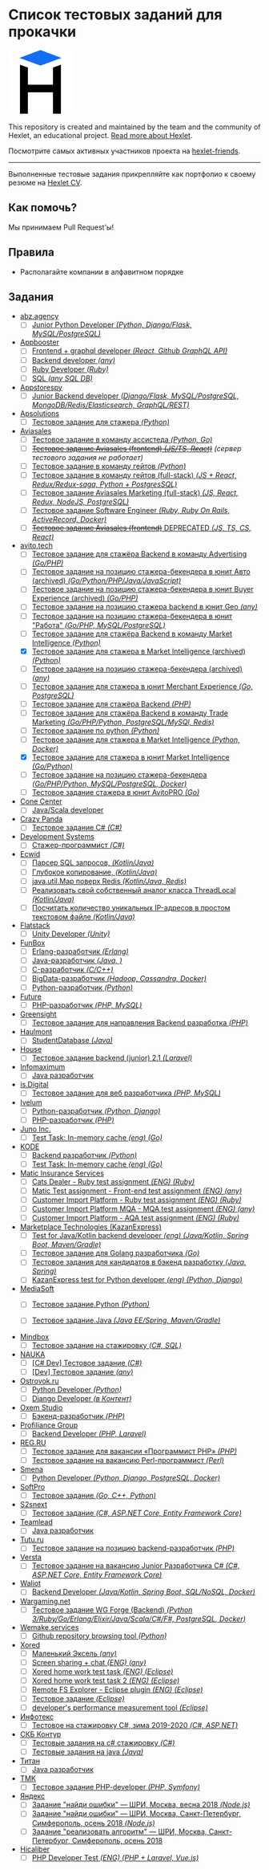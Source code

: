 # Список тестовых заданий для прокачки

[![Hexlet Ltd. logo](https://raw.githubusercontent.com/Hexlet/assets/master/images/hexlet_logo128.png)](https://hexlet.io/?utm_source=github&utm_medium=link&utm_campaign=ru-test-assignments)

This repository is created and maintained by the team and the community of Hexlet, an educational project. [Read more about Hexlet](https://hexlet.io/?utm_source=github&utm_medium=link&utm_campaign=ru-test-assignments).

Посмотрите самых активных участников проекта на [hexlet-friends](https://friends.hexlet.io/).

----

Выполненные тестовые задания прикрепляйте как портфолио к своему резюме на [Hexlet CV](https://cv.hexlet.io/).

## Как помочь?

Мы принимаем Pull Request'ы!

## Правила

* Располагайте компании в алфавитном порядке

## Задания

* [abz.agency](https://abz.agency/)
  - [ ] [Junior Python Developer *(Python, Django/Flask, MySQL/PostgreSQL)*](https://drive.google.com/file/d/1qUzx0m_Koj83k_G8BScCNK7opazbuDzk/view?usp=sharing)

* [Appbooster](https://appbooster.com/)
  - [ ] [Frontend + graphql developer *(React, Github GraphQL API)*](https://github.com/appbooster/test-assignments/blob/master/tasks/frontend-graphql.md)
  - [ ] [Backend developer *(any)*](https://github.com/appbooster/test-assignments/blob/master/tasks/backend.md)
  - [ ] [Ruby Developer *(Ruby)*](https://gist.github.com/KELiON/949731e077656ce036fa6114e7b47d2d#file-ruby-md)
  - [ ] [SQL *(any SQL DB)*](https://gist.github.com/KELiON/949731e077656ce036fa6114e7b47d2d#file-sql-md)

* [Appstorespy](https://appstorespy.com/)
  - [ ] [Junior Backend developer *(Django/Flask, MySQL/PostgreSQL, MongoDB/Redis/Elasticsearch, GraphQL/REST)*](https://catkin-gymnast-f1a.notion.site/junior-backend-developer-2022-2f4803705cb84485a81a1d716bdf0a8c)

* [Apsolutions](https://apsolutions.ru)
  - [ ] [Тестовое задание для стажера *(Python)*](https://freezing-helicopter-7fb.notion.site/67777c95bdbe4e59856c59b707349f2d)

* [Aviasales](https://aviasales.ru)
  - [ ] [Тестовое задание в команду ассистеда *(Python, Go)*](https://github.com/KosyanMedia/test-tasks/tree/master/assisted_team)
  - [ ] [~~Тестовое задание Aviasales (frontend) *(JS/TS, React)*~~](https://github.com/KosyanMedia/test-tasks/tree/master/aviasales_frontend) *(сервер тестового задания не работает)*
  - [ ] [Тестовое задание в команду гейтов *(Python)*](https://github.com/KosyanMedia/test-tasks/tree/master/gates_team)
  - [ ] [Тестовое задание в команду гейтов (full-stack) *(JS + React, Redux/Redux-saga, Python + PostgresSQL)*](https://github.com/KosyanMedia/test-tasks/tree/master/gates_team_fullstack)
  - [ ] [Тестовое задание Aviasales Marketing (full-stack) *(JS, React, Redux, NodeJS, PostgreSQL)*](https://github.com/KosyanMedia/test-tasks/tree/master/marketing)
  - [ ] [Тестовое задание Software Engineer *(Ruby, Ruby On Rails, ActiveRecord, Docker)*](https://github.com/KosyanMedia/travelpayouts_RoR_test)
  - [ ] [~~Тестовое задание Aviasales (frontend)~~ DEPRECATED *(JS, TS, CS, React)*](https://github.com/KosyanMedia/test-tasks/tree/master/DEPRECATED_aviasales)

* [avito.tech](https://github.com/avito-tech)
  - [ ] [Тестовое задание для стажёра Backend в команду Advertising *(Go/PHP)*](https://github.com/avito-tech/adv-backend-trainee-assignment)
  - [ ] [Тестовое задание на позицию стажера-бекендера в юнит Авто (archived) *(Go/Python/PHP/Java/JavaScript)*](https://github.com/avito-tech/auto-backend-trainee-assignment)
  - [ ] [Тестовое задание на позицию стажера-бекендера в юнит Buyer Experience (archived) *(Go/PHP)*](https://github.com/avito-tech/bx-backend-trainee-assignment)
  - [ ] [Тестовое задание на позицию стажера backend в юнит Geo *(any)*](https://github.com/avito-tech/geo-backend-trainee-assignment)
  - [ ] [Тестовое задание на позицию стажера-бекендера в юнит "Работа" *(Go/PHP, MySQL/PostgreSQL)*](https://github.com/avito-tech/job-backend-trainee-assignment)
  - [ ] [Тестовое задание для стажёра Backend в команду Market Intelligence *(Python)*](https://github.com/avito-tech/mi-backend-trainee-assignment)
  - [x] [Тестовое задание для стажера в Market Intelligence (archived) *(Python)*](https://github.com/avito-tech/mi-trainee-task)
  - [ ] [Тестовое задание на позицию стажера-бекендера (archived) *(any)*](https://github.com/avito-tech/msg-backend-trainee-assignment)
  - [ ] [Тестовое задание для стажера в юнит Merchant Experience *(Go, PostgreSQL)*](https://github.com/avito-tech/mx-backend-trainee-assignment)
  - [ ] [Тестовое задание для стажёра Backend *(PHP)*](https://github.com/avito-tech/safedeal-backend-trainee)
  - [ ] [Тестовое задание для стажёра Backend в команду Trade Marketing *(Go/PHP/Python, PostgreSQL/MySQl, Redis)*](https://github.com/avito-tech/tm-backend-trainee)
  - [ ] [Тестовое задание по python *(Python)*](https://github.com/avito-tech/python-trainee-assignment)
  - [ ] [Тестовое задание для стажера в Market Intelligence *(Python, Docker)*](https://github.com/avito-tech/mi-backend-trainee-assignment)
  - [x] [Тестовое задание для стажера в юнит Market Intelligence *(Go/Python)*](https://github.com/avito-tech/mi-trainee-task-2021)
  - [ ] [Тестовое задание на позицию стажера-бекендера *(Go/PHP/Python,  MySQL/PostgreSQL, Docker)*](https://github.com/avito-tech/autumn-2021-intern-assignment)
  - [ ] [Тестовое задание стажера в юнит AvitoPRO *(Go)*](https://github.com/avito-tech/pro-backend-trainee-assignment)

* [Cone Center](https://www.cone.ee)
  - [ ] [Java/Scala developer](https://github.com/mondayish/ConeTestTask/blob/master/README.md)

* [Crazy Panda](https://crazypanda.ru/)
  - [ ] [Тестовое задание C# *(C#)*](https://gist.github.com/Busyrev/cb89f309d2c32873449366023b8e0057)

* [Development Systems](https://www.ds.do/)
  - [ ] [Стажер-программист *(C#)*](https://drive.google.com/drive/folders/1pnBXXuAABDCMAKrcNjrDvRnE1jPd_LBL?usp=sharing)

* [Ecwid](https://www.ecwid.com/)
  - [ ] [Парсер SQL запросов, *(Kotlin/Java)*](https://github.com/Ecwid/new-job/blob/master/SQL-parser.md)
  - [ ] [Глубокое копирование, *(Kotlin/Java)*](https://github.com/Ecwid/new-job/blob/master/Deep-clone.md)
  - [ ] [java.util.Map поверх Redis *(Kotlin/Java, Redis)*](https://github.com/Ecwid/new-job/blob/master/Redis-and-collections.md)
  - [ ] [Реализовать свой собственный аналог класса ThreadLocal  *(Kotlin/Java)*](https://github.com/Ecwid/new-job/blob/master/ThreadLocal.md)
  - [ ] [Посчитать количество уникальных IP-адресов в простом текстовом файле *(Kotlin/Java)*](https://github.com/Ecwid/new-job/blob/master/IP-Addr-Counter.md)

* [Flatstack](https://www.flatstack.com)
  - [ ] [Unity Developer *(Unity)*](https://github.com/fs/test-tasks/tree/master/unity)

* [FunBox](https://funbox.ru/)
  - [ ] [Erlang-разработчик *(Erlang)*](https://dl.funbox.ru/qt-erlang.pdf)
  - [ ] [Java-разработчик *(Java, )*](https://dl.funbox.ru/qt-java.pdf)
  - [ ] [C-разработчик *(C/C++)*](https://dl.funbox.ru/qt-c.pdf)
  - [ ] [BigData-разработчик *(Hadoop, Cassandra, Docker)*](https://dl.funbox.ru/qt-bigdata.pdf)
  - [ ] [Python-разработчик *(Python)*](https://funbox.ru/q/python.pdf)

* [Future](https://future-group.ru/)
  - [ ] [PHP-разработчик *(PHP, MySQL)*](https://github.com/fugr-ru/php-comments)

* [Greensight](https://greensight.ru/)
  - [ ] [Тестовое задание для направления Backend разработка *(PHP)*](https://www.notion.so/Backend-f863a6666e9f40f99f41254a1fffe450)

* [Haulmont](https://www.haulmont.ru)
  - [ ] [StudentDatabase *(Java)*](https://github.com/nikolaychernov/StudentDatabase)

* [House](https://housevl.ru/)
  - [ ] [Тестовое задание backend (junior) 2.1 *(Laravel)*](https://docs.google.com/document/d/16M_jtHkbrHgI_gUj9vq6p_uIQVQTFuW2kXUsK-S4RSk)

* [Infomaximum](https://infomaximum.com)
  - [ ] [Java разработчик](https://drive.google.com/file/d/17g9-4HTkBtJln-3I-iavMqWkX9bBYcg2/view?usp=sharing)

* [is.Digital](https://isdigi.ru/)
  - [ ] [Тестовое задание для веб разработчика *(PHP, MySQL)*](https://isdigi.ru/is/job/web-programmer-2/test-web-dev-junior/)

* [Ivelum](https://ivelum.com/)
  - [ ] [Python-разработчик *(Python, Django)*](https://github.com/ivelum/job/blob/master/challenges/python.md)
  - [ ] [PHP-разработчик *(PHP)*](https://github.com/ivelum/job/blob/master/challenges/php.md)

* [Juno Inc.](https://gojuno.com/)
  - [ ] [Test Task: In-memory cache *(eng)* *(Go)*](https://github.com/gojuno/test_tasks)

* [KODE](https://kode.ru/)
  - [ ] [Backend разработчик *(Python)*](https://github.com/appKODE/2018-internship-backend)
  - [ ] [Test Task: In-memory cache *(eng)* *(Go)*](https://github.com/gojuno/test_tasks)

* [Matic Insurance Services](https://matic.com/)
  - [ ] [Cats Dealer - Ruby test assignment *(ENG)* *(Ruby)*](https://github.com/matic-insurance/assignment-cats-dealer)
  - [ ] [Matic Test assignment - Front-end test assignment *(ENG)* *(any)*](https://github.com/matic-insurance/assignment-fetch-n-cache)
  - [ ] [Customer Import Platform - Ruby test assignment *(ENG)* *(Ruby)*](https://github.com/matic-insurance/assignment-test-import)
  - [ ] [Customer Import Platform MQA - MQA test assignment *(ENG)* *(any)*](https://github.com/matic-insurance/assignment-test-import)
  - [ ] [Customer Import Platform - AQA test assignment *(ENG)* *(Ruby)*](https://github.com/matic-insurance/assignment-test-import)

* [Marketplace Technologies (KazanExpress)](https://github.com/KazanExpress)
  - [ ] [Test for Java/Kotlin backend developer *(eng)* *(Java/Kotlin, Spring Boot, Maven/Gradle)*](https://github.com/KazanExpress/wms-backend-test-task)
  - [ ] [Тестовое задание для Golang разработчика *(Go)*](https://github.com/KazanExpress/golang-test-task)
  - [ ] [Тестовое задания для кандидатов в бэкенд разработку *(Java, Spring)*](https://github.com/KazanExpress/backend-spring-test-task)
  - [ ] [KazanExpress test for Python developer *(eng)* *(Python, Django)*](https://github.com/KazanExpress/django-test-task)

* [MediaSoft](https://mediasoft.team/)
  - [ ] [Тестовое задание.Python *(Python)*](https://drive.google.com/file/d/1DU2-MSCNN-FzCa8ksB3rx2GQy23LSt5T/view?usp=sharing)
  - [ ] [Тестовое задание.Java *(Java EE/Spring, Maven/Gradle)*](https://drive.google.com/file/d/1obl6-j36xkLszszRPnj0enWxPX-nzzuQ/view?usp=sharing)


* [Mindbox](https://mindbox.ru/)
  - [ ] [Тестовое задание на стажировку *(C#, SQL)*](https://drive.google.com/drive/folders/1--08xK0ympxiR2BedrKVhnE7cjfNn7bk?usp=sharing)

* [NAUKA](http://www.ntik.ru/)
  - [ ] [[C# Dev] Тестовое задание *(C#)*](https://drive.google.com/file/d/1GNwTfoJCQD0Ec3JXkWmzaYuIY6DnWnEa/view)
  - [ ] [[Dev] Тестовое задание *(any)*](https://drive.google.com/file/d/1cbUD3ID1yyHJES9KQH12L_wGhKTn6Jrg/view)

* [Ostrovok.ru](https://ostrovok.ru)
  - [ ] [Python Developer *(Python)*](https://github.com/ostrovok-team/code-challenge/tree/master/python)
  - [ ] [Django Developer *(в Контент)*](https://github.com/ostrovok-team/code-challenge/blob/master/python/content-tech-task.md)

* [Oxem Studio](https://oxem.ru)
  - [ ] [Бэкенд-разработчик *(PHP)*](https://doc.clickup.com/p/h/2h539-778/840ce49e651e59a)

* [Profiliance Group](https://profilance.com/)
  - [ ] [Backend Developer *(PHP, Laravel)*](https://workflowy.com/s/2ca3f38ef0f5/TRUbIAFhIadLR6zq)

* [REG.RU](https://www.reg.ru/)
  - [ ] [Тестовое задание для вакансии «Программист PHP» *(PHP)*](https://www.reg.ru/company/jobs/testtask-prog-php)
  - [ ] [Тестовое задание на вакансию Perl-программист *(Perl)*](https://www.reg.ru/company/jobs/testtask-prog)

* [Smena](https://smena.space/)
  - [ ] [Python Developer *(Python, Django, PostgreSQL, Docker)*](https://github.com/smenateam/assignments/blob/master/backend/README.md)

* [SoftPro](https://softpro.com/)
  - [ ] [Тестовое задание *(Go, C++, Python)*](https://drive.google.com/drive/folders/151UdoZGZZtdv5-KP_51yx3CzT1kgIBQn?usp=sharing)

* [S2snext](http://s2snext.com/)
  - [ ] [Тестовое задание *(C#, ASP.NET Core, Entity Framework Core)*](https://disk.yandex.ru/d/Gu5V8FgsEobwzA)

* [Teamlead](https://www.teamlead.ru)
  - [ ] [Java разработчик](https://docs.google.com/document/d/1f5frd0d_sQk471oeznTnHpc-YSo9EfkQ3avHpxy4TtE/edit?usp=sharing)

* [Tutu.ru](https://www.Tutu.ru/)
  - [ ] [Тестовое задание на позицию backend-разработчик *(PHP)*](https://github.com/tutu-ru/php-interview)

* [Versta](https://versta24.ru/)
  - [ ] [Тестовое задание на вакансию Junior Разработчика C# *(C#, ASP.NET Core, Entity Framework Core)*](https://versta24.ru/hr/testfordevjun)

* [Waliot](https://waliot.com/)
  - [ ] [Backend Developer *(Java/Kotlin, Spring Boot, SQL/NoSQL, Docker)*](https://github.com/waliot/test-tasks/blob/master/tasks/backend-1.md)

* [Wargaming.net](https://wargaming.com)
  - [ ] [Тестовое задание WG Forge (Backend) *(Python 3/Ruby/Go/Erlang/Elixir/Java/Scala/C#/F#, PostgreSQL, Docker)*](https://github.com/wgnet/wg_forge_backend)

* [Wemake.services](https://wemake-services.github.io/)
  - [ ] [Github repository browsing tool *(Python)*](https://github.com/wemake-services/meta/issues/7)

* [Xored](http://ru.xored.com/)
  - [ ] [Маленький Эксель *(any)*](https://docs.xored.com/pages/viewpage.action?pageId=26378756)
  - [ ] [Screen sharing + chat *(ENG)* *(any)*](https://docs.xored.com/display/XL/Test+task+Screen+sharing+with+chat)
  - [ ] [Xored home work test task *(ENG)* *(Eclipse)*](https://docs.xored.com/display/XL/Xored+home+work+test+task)
  - [ ] [Xored home work test task 2 *(ENG)* *(Eclipse)*](https://docs.xored.com/display/XL/Xored+home+work+test+task+2)
  - [ ] [Remote FS Explorer - Eclipse plugin *(ENG)* *(Eclipse)*](https://docs.xored.com/pages/viewpage.action?pageId=22742624)
  - [ ] [Тестовое задание *(Eclipse)*](https://docs.xored.com/pages/viewpage.action?pageId=16023682)
  - [ ] [developer's performance measurement tool *(Eclipse)*](https://docs.xored.com/pages/viewpage.action?pageId=19694895)

* [Инфотекс](https://infotecs.ru/)
  - [ ] [Тестовое на стажировку C#, зима 2019-2020 *(C#, ASP.NET)*](https://drive.google.com/drive/folders/1UCx7__WtgzkWF4iFbkFPfc3NNQAqSKqn?usp=sharing)

* [СКБ Контур](https://kontur.ru/)
  - [ ] [Тестовые задания на c# стажировку *(C#)*](https://drive.google.com/drive/folders/185cbL5CzhcYoW2D92D5wHmdd04cDqTYS?usp=sharing)
  - [ ] [Тестовые задания на java *(Java)*](https://drive.google.com/drive/folders/1zhJUFNYc8KJkLNOmPueoQkaiZCv5kodM?usp=sharing)

* [Титан](https://spb.hh.ru/employer/1268355)
  - [ ] [Java разработчик](https://docs.google.com/document/d/1peoDqaNraEL5jW3kMWPSQevLvKNwyOjC0KNOigfQTNM/edit?usp=sharing)

* [TMK](https://tmktools.ru/)
  - [ ] [Тестовое задание PHP-developer *(PHP, Symfony)*](https://docs.google.com/document/d/1ixExyddJG4V4jxpSuYH61rh0rZ-RFztfqWa3aApZnlI/)

* [Яндекс](https://yandex.ru)
  - [ ] [Задание "найди ошибки" — ШРИ, Москва, весна 2018 *(Node.js)*](https://github.com/yandex-shri-2018/entrance-task-1)
  - [ ] [Задание "найди ошибки" — ШРИ, Москва, Санкт-Петербург, Симферополь, осень 2018 *(Node.js)*](https://github.com/yandex-shri-2018/entrance-task-1-2)
  - [ ] [Задание "реализовать алгоритм" — ШРИ, Москва, Санкт-Петербург, Симферополь, осень 2018](https://github.com/yandex-shri-2018/entrance-task-3-2)

* [Hicaliber](https://www.hicaliber.com.au/)
  - [ ] [PHP Developer Test *(ENG)* *(PHP + Laravel, Vue.js)*](https://drive.google.com/drive/folders/0ByqxhUNvccJxdTdROE5aX3VSOWc?resourcekey=0-Cf8K_Zu0DCnnhfFs3aokDQ)
